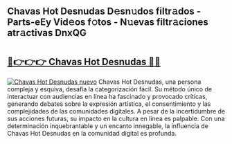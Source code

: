 ## Chavas Hot Desnudas D𝚎sn𝚞dos filtr𝚊dos - Parts-eEy Vid𝚎os f𝚘tos - N𝚞evas filtr𝚊ciones atr𝚊ctivas DnxQG

# <h2><a href="http://mbbcyw3.tromn.icu/?c=Chavas+Hot+Desnudas">🔗👉👉👉 Chavas Hot Desnudas 🔗🔗</a></h2>

[![Chavas Hot Desnudas nuevo](https://i.imgur.com/pEAQMta.gif)](http://mbbcyw3.tromn.icu/?c=Chavas+Hot+Desnudas)
Chavas Hot Desnudas, una persona compleja y esquiva, desafía la categorización fácil. Su método único de interactuar con audiencias en línea ha fascinado y provocado críticas, generando debates sobre la expresión artística, el consentimiento y las complejidades de las comunidades digitales. A pesar de la incertidumbre de sus acciones futuras, su impacto en la cultura en línea es palpable. Con una determinación inquebrantable y un encanto innegable, la influencia de Chavas Hot Desnudas en la comunidad digital es profunda.
